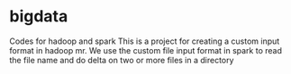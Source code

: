 # bigdata
Codes for hadoop and spark
This is a project for creating a custom input format in hadoop mr.
We use the custom file input format in spark to read the file name and do delta on two or more files in a directory
